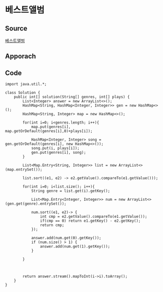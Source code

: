 # 베스트앨범


## Source

[베스트앨범](https://school.programmers.co.kr/learn/courses/30/lessons/42579)

## Apporach

## Code
    import java.util.*;

    class Solution {
        public int[] solution(String[] genres, int[] plays) {
            List<Integer> answer = new ArrayList<>();
            HashMap<String, HashMap<Integer, Integer>> gen = new HashMap<>();
            HashMap<String, Integer> map = new HashMap<>();
    
            for(int i=0; i<genres.length; i++){
                map.put(genres[i], map.getOrDefault(genres[i],0)+plays[i]);
                
                HashMap<Integer, Integer> song = gen.getOrDefault(genres[i], new HashMap<>());
                song.put(i, plays[i]);
                gen.put(genres[i], song);
            }
            
            List<Map.Entry<String, Integer>> list = new ArrayList<>(map.entrySet());
            
            list.sort((e1, e2) -> e2.getValue().compareTo(e1.getValue()));
            
            for(int i=0; i<list.size(); i++){
                String genre = list.get(i).getKey();
                
                List<Map.Entry<Integer, Integer>> num = new ArrayList<>(gen.get(genre).entrySet());
                
                num.sort((e1, e2)-> {
                    int cmp = e2.getValue().compareTo(e1.getValue());
                    if(cmp == 0) return e1.getKey() - e2.getKey();
                    return cmp;
                });
                    
                answer.add(num.get(0).getKey());
                if (num.size() > 1) {
                    answer.add(num.get(1).getKey());
                }
                
            }
            
            
            
            return answer.stream().mapToInt(i->i).toArray();
        }
    }
